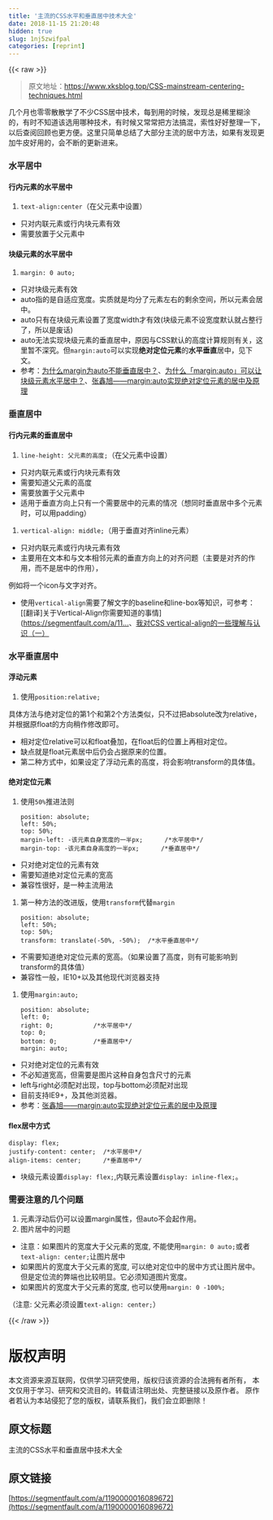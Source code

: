 ```yaml
---
title: '主流的CSS水平和垂直居中技术大全' 
date: 2018-11-15 21:20:48
hidden: true
slug: 1nj5zwifpal
categories: [reprint]
---
```


{{< raw >}}
<blockquote>&#x539F;&#x6587;&#x5730;&#x5740;&#xFF1A;<a href="https://www.xksblog.top/CSS-mainstream-centering-techniques.html" rel="nofollow noreferrer">https://www.xksblog.top/CSS-mainstream-centering-techniques.html</a></blockquote><p>&#x51E0;&#x4E2A;&#x6708;&#x4E5F;&#x96F6;&#x96F6;&#x6563;&#x6563;&#x5B66;&#x4E86;&#x4E0D;&#x5C11;CSS&#x5C45;&#x4E2D;&#x6280;&#x672F;&#xFF0C;&#x6BCF;&#x5230;&#x7528;&#x7684;&#x65F6;&#x5019;&#xFF0C;&#x53D1;&#x73B0;&#x603B;&#x662F;&#x7A00;&#x91CC;&#x7CCA;&#x6D82;&#x7684;&#xFF0C;&#x6709;&#x65F6;&#x4E0D;&#x77E5;&#x9053;&#x8BE5;&#x9009;&#x7528;&#x54EA;&#x79CD;&#x6280;&#x672F;&#xFF0C;&#x6709;&#x65F6;&#x5019;&#x53C8;&#x5E38;&#x5E38;&#x628A;&#x65B9;&#x6CD5;&#x641E;&#x6DF7;&#xFF0C;&#x7D22;&#x6027;&#x597D;&#x597D;&#x6574;&#x7406;&#x4E00;&#x4E0B;&#xFF0C;&#x4EE5;&#x540E;&#x67E5;&#x9605;&#x56DE;&#x987E;&#x4E5F;&#x66F4;&#x65B9;&#x4FBF;&#x3002;&#x8FD9;&#x91CC;&#x53EA;&#x7B80;&#x5355;&#x603B;&#x7ED3;&#x4E86;&#x5927;&#x90E8;&#x5206;&#x4E3B;&#x6D41;&#x7684;&#x5C45;&#x4E2D;&#x65B9;&#x6CD5;&#xFF0C;&#x5982;&#x679C;&#x6709;&#x53D1;&#x73B0;&#x66F4;&#x52A0;&#x725B;&#x76AE;&#x597D;&#x7528;&#x7684;&#xFF0C;&#x4F1A;&#x4E0D;&#x65AD;&#x7684;&#x66F4;&#x65B0;&#x8FDB;&#x6765;&#x3002;</p><h3>&#x6C34;&#x5E73;&#x5C45;&#x4E2D;</h3><h4>&#x884C;&#x5185;&#x5143;&#x7D20;&#x7684;&#x6C34;&#x5E73;&#x5C45;&#x4E2D;</h4><ol><li><code>text-align:center</code>&#xFF08;&#x5728;&#x7236;&#x5143;&#x7D20;&#x4E2D;&#x8BBE;&#x7F6E;&#xFF09;</li></ol><ul><li>&#x53EA;&#x5BF9;&#x5185;&#x8054;&#x5143;&#x7D20;&#x6216;&#x884C;&#x5185;&#x5757;&#x5143;&#x7D20;&#x6709;&#x6548;</li><li>&#x9700;&#x8981;&#x653E;&#x7F6E;&#x4E8E;&#x7236;&#x5143;&#x7D20;&#x4E2D;</li></ul><h4>&#x5757;&#x7EA7;&#x5143;&#x7D20;&#x7684;&#x6C34;&#x5E73;&#x5C45;&#x4E2D;</h4><ol><li><code>margin: 0 auto;</code></li></ol><ul><li>&#x53EA;&#x5BF9;&#x5757;&#x7EA7;&#x5143;&#x7D20;&#x6709;&#x6548;</li><li>auto&#x6307;&#x7684;&#x662F;&#x81EA;&#x9002;&#x5E94;&#x5BBD;&#x5EA6;&#x3002;&#x5B9E;&#x8D28;&#x5C31;&#x662F;&#x5747;&#x5206;&#x4E86;&#x5143;&#x7D20;&#x5DE6;&#x53F3;&#x7684;&#x5269;&#x4F59;&#x7A7A;&#x95F4;&#xFF0C;&#x6240;&#x4EE5;&#x5143;&#x7D20;&#x4F1A;&#x5C45;&#x4E2D;&#x3002;</li><li>auto&#x53EA;&#x6709;&#x5728;&#x5757;&#x7EA7;&#x5143;&#x7D20;&#x8BBE;&#x7F6E;&#x4E86;&#x5BBD;&#x5EA6;width&#x624D;&#x6709;&#x6548;(&#x5757;&#x7EA7;&#x5143;&#x7D20;&#x4E0D;&#x8BBE;&#x5BBD;&#x5EA6;&#x9ED8;&#x8BA4;&#x5C31;&#x5360;&#x6574;&#x884C;&#x4E86;&#xFF0C;&#x6240;&#x4EE5;&#x662F;&#x5E9F;&#x8BDD;)</li><li>auto&#x65E0;&#x6CD5;&#x5B9E;&#x73B0;&#x5757;&#x7EA7;&#x5143;&#x7D20;&#x7684;&#x5782;&#x76F4;&#x5C45;&#x4E2D;&#xFF0C;&#x539F;&#x56E0;&#x4E0E;CSS&#x9ED8;&#x8BA4;&#x7684;&#x9AD8;&#x5EA6;&#x8BA1;&#x7B97;&#x89C4;&#x5219;&#x6709;&#x5173;&#xFF0C;&#x8FD9;&#x91CC;&#x6682;&#x4E0D;&#x6DF1;&#x7A76;&#x3002;&#x4F46;<code>margin:auto</code>&#x53EF;&#x4EE5;&#x5B9E;&#x73B0;<strong>&#x7EDD;&#x5BF9;&#x5B9A;&#x4F4D;&#x5143;&#x7D20;</strong>&#x7684;<strong>&#x6C34;&#x5E73;&#x5782;&#x76F4;</strong>&#x5C45;&#x4E2D;&#xFF0C;&#x89C1;&#x4E0B;&#x6587;&#x3002;</li><li>&#x53C2;&#x8003;&#xFF1A;<a href="https://segmentfault.com/q/1010000000689833">&#x4E3A;&#x4EC0;&#x4E48;margin&#x4E3A;auto&#x4E0D;&#x80FD;&#x5782;&#x76F4;&#x5C45;&#x4E2D;&#xFF1F;</a>&#x3001;<a href="https://www.zhihu.com/question/21644198" rel="nofollow noreferrer">&#x4E3A;&#x4EC0;&#x4E48;&#x300C;margin:auto&#x300D;&#x53EF;&#x4EE5;&#x8BA9;&#x5757;&#x7EA7;&#x5143;&#x7D20;&#x6C34;&#x5E73;&#x5C45;&#x4E2D;&#xFF1F;</a>&#x3001;<a href="http://www.zhangxinxu.com/wordpress/2013/11/margin-auto-absolute-%E7%BB%9D%E5%AF%B9%E5%AE%9A%E4%BD%8D-%E6%B0%B4%E5%B9%B3%E5%9E%82%E7%9B%B4%E5%B1%85%E4%B8%AD/" rel="nofollow noreferrer">&#x5F20;&#x946B;&#x65ED;&#x2014;&#x2014;margin:auto&#x5B9E;&#x73B0;&#x7EDD;&#x5BF9;&#x5B9A;&#x4F4D;&#x5143;&#x7D20;&#x7684;&#x5C45;&#x4E2D;&#x53CA;&#x539F;&#x7406;</a></li></ul><h3>&#x5782;&#x76F4;&#x5C45;&#x4E2D;</h3><h4>&#x884C;&#x5185;&#x5143;&#x7D20;&#x7684;&#x5782;&#x76F4;&#x5C45;&#x4E2D;</h4><ol><li><code>line-height: &#x7236;&#x5143;&#x7D20;&#x7684;&#x9AD8;&#x5EA6;;</code>&#xFF08;&#x5728;&#x7236;&#x5143;&#x7D20;&#x4E2D;&#x8BBE;&#x7F6E;&#xFF09;</li></ol><ul><li>&#x53EA;&#x5BF9;&#x5185;&#x8054;&#x5143;&#x7D20;&#x6216;&#x884C;&#x5185;&#x5757;&#x5143;&#x7D20;&#x6709;&#x6548;</li><li>&#x9700;&#x8981;&#x77E5;&#x9053;&#x7236;&#x5143;&#x7D20;&#x7684;&#x9AD8;&#x5EA6;</li><li>&#x9700;&#x8981;&#x653E;&#x7F6E;&#x4E8E;&#x7236;&#x5143;&#x7D20;&#x4E2D;</li><li>&#x9002;&#x7528;&#x4E8E;&#x5782;&#x76F4;&#x65B9;&#x5411;&#x4E0A;&#x53EA;&#x6709;&#x4E00;&#x4E2A;&#x9700;&#x8981;&#x5C45;&#x4E2D;&#x7684;&#x5143;&#x7D20;&#x7684;&#x60C5;&#x51B5;&#xFF08;&#x60F3;&#x540C;&#x65F6;&#x5782;&#x76F4;&#x5C45;&#x4E2D;&#x591A;&#x4E2A;&#x5143;&#x7D20;&#x65F6;&#xFF0C;&#x53EF;&#x4EE5;&#x7528;padding&#xFF09;</li></ul><ol><li><code>vertical-align: middle;</code>&#xFF08;&#x7528;&#x4E8E;&#x5782;&#x76F4;&#x5BF9;&#x9F50;inline&#x5143;&#x7D20;&#xFF09;</li></ol><ul><li>&#x53EA;&#x5BF9;&#x5185;&#x8054;&#x5143;&#x7D20;&#x6216;&#x884C;&#x5185;&#x5757;&#x5143;&#x7D20;&#x6709;&#x6548;</li><li>&#x4E3B;&#x8981;&#x7528;&#x5728;&#x6587;&#x672C;&#x548C;&#x4E0E;&#x6587;&#x672C;&#x76F8;&#x90BB;&#x5143;&#x7D20;&#x7684;&#x5782;&#x76F4;&#x65B9;&#x5411;&#x4E0A;&#x7684;&#x5BF9;&#x9F50;&#x95EE;&#x9898;&#xFF08;&#x4E3B;&#x8981;&#x662F;&#x5BF9;&#x9F50;&#x7684;&#x4F5C;&#x7528;&#xFF0C;&#x800C;&#x4E0D;&#x662F;&#x5C45;&#x4E2D;&#x7684;&#x4F5C;&#x7528;&#xFF09;&#xFF0C;</li></ul><p>&#x4F8B;&#x5982;&#x5C06;&#x4E00;&#x4E2A;icon&#x4E0E;&#x6587;&#x5B57;&#x5BF9;&#x9F50;&#x3002;</p><ul><li>&#x4F7F;&#x7528;<code>vertical-align</code>&#x9700;&#x8981;&#x4E86;&#x89E3;&#x6587;&#x5B57;&#x7684;baseline&#x548C;line-box&#x7B49;&#x77E5;&#x8BC6;&#xFF0C;&#x53EF;&#x53C2;&#x8003;&#xFF1A;[[&#x7FFB;&#x8BD1;]&#x5173;&#x4E8E;Vertical-Align&#x4F60;&#x9700;&#x8981;&#x77E5;&#x9053;&#x7684;&#x4E8B;&#x60C5;](<a href="https://segmentfault.com/a/1190000002668492)">https://segmentfault.com/a/11...</a>&#x3001;<a href="http://www.zhangxinxu.com/wordpress/2010/05/%E6%88%91%E5%AF%B9css-vertical-align%E7%9A%84%E4%B8%80%E4%BA%9B%E7%90%86%E8%A7%A3%E4%B8%8E%E8%AE%A4%E8%AF%86%EF%BC%88%E4%B8%80%EF%BC%89/" rel="nofollow noreferrer">&#x6211;&#x5BF9;CSS vertical-align&#x7684;&#x4E00;&#x4E9B;&#x7406;&#x89E3;&#x4E0E;&#x8BA4;&#x8BC6;&#xFF08;&#x4E00;&#xFF09;</a></li></ul><h3>&#x6C34;&#x5E73;&#x5782;&#x76F4;&#x5C45;&#x4E2D;</h3><h4>&#x6D6E;&#x52A8;&#x5143;&#x7D20;</h4><ol><li>&#x4F7F;&#x7528;<code>position:relative;</code></li></ol><p>&#x5177;&#x4F53;&#x65B9;&#x6CD5;&#x4E0E;&#x7EDD;&#x5BF9;&#x5B9A;&#x4F4D;&#x7684;&#x7B2C;1&#x4E2A;&#x548C;&#x7B2C;2&#x4E2A;&#x65B9;&#x6CD5;&#x7C7B;&#x4F3C;&#xFF0C;&#x53EA;&#x4E0D;&#x8FC7;&#x628A;absolute&#x6539;&#x4E3A;relative&#xFF0C;&#x5E76;&#x6839;&#x636E;&#x539F;float&#x7684;&#x65B9;&#x5411;&#x7A0D;&#x4F5C;&#x4FEE;&#x6539;&#x5373;&#x53EF;&#x3002;</p><ul><li>&#x76F8;&#x5BF9;&#x5B9A;&#x4F4D;relative&#x53EF;&#x4EE5;&#x548C;float&#x53E0;&#x52A0;&#xFF0C;&#x5728;float&#x540E;&#x7684;&#x4F4D;&#x7F6E;&#x4E0A;&#x518D;&#x76F8;&#x5BF9;&#x5B9A;&#x4F4D;&#x3002;</li><li>&#x7F3A;&#x70B9;&#x5C31;&#x662F;float&#x5143;&#x7D20;&#x5C45;&#x4E2D;&#x540E;&#x4ECD;&#x4F1A;&#x5360;&#x636E;&#x539F;&#x6765;&#x7684;&#x4F4D;&#x7F6E;&#x3002;</li><li>&#x7B2C;&#x4E8C;&#x79CD;&#x65B9;&#x5F0F;&#x4E2D;&#xFF0C;&#x5982;&#x679C;&#x8BBE;&#x5B9A;&#x4E86;&#x6D6E;&#x52A8;&#x5143;&#x7D20;&#x7684;&#x9AD8;&#x5EA6;&#xFF0C;&#x5C06;&#x4F1A;&#x5F71;&#x54CD;transform&#x7684;&#x5177;&#x4F53;&#x503C;&#x3002;</li></ul><h4>&#x7EDD;&#x5BF9;&#x5B9A;&#x4F4D;&#x5143;&#x7D20;</h4><ol><li><p>&#x4F7F;&#x7528;<code>50%</code>&#x63A8;&#x8FDB;&#x6CD5;&#x5219;</p><pre><code class="css">position: absolute;
left: 50%;
top: 50%;
margin-left: -&#x8BE5;&#x5143;&#x7D20;&#x81EA;&#x8EAB;&#x5BBD;&#x5EA6;&#x7684;&#x4E00;&#x534A;px;      /*&#x6C34;&#x5E73;&#x5C45;&#x4E2D;*/
margin-top: -&#x8BE5;&#x5143;&#x7D20;&#x81EA;&#x8EAB;&#x9AD8;&#x5EA6;&#x7684;&#x4E00;&#x534A;px;      /*&#x5782;&#x76F4;&#x5C45;&#x4E2D;*/</code></pre></li></ol><ul><li>&#x53EA;&#x5BF9;&#x7EDD;&#x5BF9;&#x5B9A;&#x4F4D;&#x7684;&#x5143;&#x7D20;&#x6709;&#x6548;</li><li>&#x9700;&#x8981;&#x77E5;&#x9053;&#x7EDD;&#x5BF9;&#x5B9A;&#x4F4D;&#x5143;&#x7D20;&#x7684;&#x5BBD;&#x9AD8;</li><li>&#x517C;&#x5BB9;&#x6027;&#x5F88;&#x597D;&#xFF0C;&#x662F;&#x4E00;&#x79CD;&#x4E3B;&#x6D41;&#x7528;&#x6CD5;</li></ul><ol><li><p>&#x7B2C;&#x4E00;&#x79CD;&#x65B9;&#x6CD5;&#x7684;&#x6539;&#x8FDB;&#x7248;&#xFF0C;&#x4F7F;&#x7528;<code>transform</code>&#x4EE3;&#x66FF;<code>margin</code></p><pre><code class="css">position: absolute;
left: 50%;
top: 50%;
transform: translate(-50%, -50%);  /*&#x6C34;&#x5E73;&#x5782;&#x76F4;&#x5C45;&#x4E2D;*/</code></pre></li></ol><ul><li>&#x4E0D;&#x9700;&#x8981;&#x77E5;&#x9053;&#x7EDD;&#x5BF9;&#x5B9A;&#x4F4D;&#x5143;&#x7D20;&#x7684;&#x5BBD;&#x9AD8;&#x3002;&#xFF08;&#x5982;&#x679C;&#x8BBE;&#x7F6E;&#x4E86;&#x9AD8;&#x5EA6;&#xFF0C;&#x5219;&#x6709;&#x53EF;&#x80FD;&#x5F71;&#x54CD;&#x5230;transform&#x7684;&#x5177;&#x4F53;&#x503C;&#xFF09;</li><li>&#x517C;&#x5BB9;&#x6027;&#x4E00;&#x822C;&#xFF0C;IE10+&#x4EE5;&#x53CA;&#x5176;&#x4ED6;&#x73B0;&#x4EE3;&#x6D4F;&#x89C8;&#x5668;&#x652F;&#x6301;</li></ul><ol><li><p>&#x4F7F;&#x7528;<code>margin:auto;</code></p><pre><code class="css">position: absolute;
left: 0;
right: 0;           /*&#x6C34;&#x5E73;&#x5C45;&#x4E2D;*/
top: 0;
bottom: 0;          /*&#x5782;&#x76F4;&#x5C45;&#x4E2D;*/
margin: auto;</code></pre></li></ol><ul><li>&#x53EA;&#x5BF9;&#x7EDD;&#x5BF9;&#x5B9A;&#x4F4D;&#x7684;&#x5143;&#x7D20;&#x6709;&#x6548;</li><li>&#x4E0D;&#x5FC5;&#x77E5;&#x9053;&#x5BBD;&#x9AD8;&#xFF0C;&#x4F46;&#x9700;&#x8981;&#x662F;&#x56FE;&#x7247;&#x8FD9;&#x79CD;&#x81EA;&#x8EAB;&#x5305;&#x542B;&#x5C3A;&#x5BF8;&#x7684;&#x5143;&#x7D20;</li><li>left&#x4E0E;right&#x5FC5;&#x987B;&#x914D;&#x5BF9;&#x51FA;&#x73B0;&#xFF0C;top&#x4E0E;bottom&#x5FC5;&#x987B;&#x914D;&#x5BF9;&#x51FA;&#x73B0;</li><li>&#x76EE;&#x524D;&#x652F;&#x6301;IE9+&#xFF0C;&#x53CA;&#x5176;&#x4ED6;&#x6D4F;&#x89C8;&#x5668;&#x3002;</li><li>&#x53C2;&#x8003;&#xFF1A;<a href="http://www.zhangxinxu.com/wordpress/2013/11/margin-auto-absolute-%E7%BB%9D%E5%AF%B9%E5%AE%9A%E4%BD%8D-%E6%B0%B4%E5%B9%B3%E5%9E%82%E7%9B%B4%E5%B1%85%E4%B8%AD/" rel="nofollow noreferrer">&#x5F20;&#x946B;&#x65ED;&#x2014;&#x2014;margin:auto&#x5B9E;&#x73B0;&#x7EDD;&#x5BF9;&#x5B9A;&#x4F4D;&#x5143;&#x7D20;&#x7684;&#x5C45;&#x4E2D;&#x53CA;&#x539F;&#x7406;</a></li></ul><h4>flex&#x5C45;&#x4E2D;&#x65B9;&#x5F0F;</h4><pre><code class="css">display: flex;
justify-content: center;  /*&#x6C34;&#x5E73;&#x5C45;&#x4E2D;*/
align-items: center;      /*&#x5782;&#x76F4;&#x5C45;&#x4E2D;*/</code></pre><ul><li>&#x5757;&#x7EA7;&#x5143;&#x7D20;&#x8BBE;&#x7F6E;<code>display: flex;</code>,&#x5185;&#x8054;&#x5143;&#x7D20;&#x8BBE;&#x7F6E;<code>display: inline-flex;</code>&#x3002;</li></ul><h3>&#x9700;&#x8981;&#x6CE8;&#x610F;&#x7684;&#x51E0;&#x4E2A;&#x95EE;&#x9898;</h3><ol><li>&#x5143;&#x7D20;&#x6D6E;&#x52A8;&#x540E;&#x4ECD;&#x53EF;&#x4EE5;&#x8BBE;&#x7F6E;margin&#x5C5E;&#x6027;&#xFF0C;&#x4F46;auto&#x4E0D;&#x4F1A;&#x8D77;&#x4F5C;&#x7528;&#x3002;</li><li>&#x56FE;&#x7247;&#x5C45;&#x4E2D;&#x7684;&#x95EE;&#x9898;</li></ol><ul><li>&#x6CE8;&#x610F;&#xFF1A;&#x5982;&#x679C;&#x56FE;&#x7247;&#x7684;&#x5BBD;&#x5EA6;&#x5927;&#x4E8E;&#x7236;&#x5143;&#x7D20;&#x7684;&#x5BBD;&#x5EA6;, &#x4E0D;&#x80FD;&#x4F7F;&#x7528;<code>margin: 0 auto;</code>&#x6216;&#x8005;<code>text-align: center;</code>&#x8BA9;&#x56FE;&#x7247;&#x5C45;&#x4E2D;</li><li>&#x5982;&#x679C;&#x56FE;&#x7247;&#x7684;&#x5BBD;&#x5EA6;&#x5927;&#x4E8E;&#x7236;&#x5143;&#x7D20;&#x7684;&#x5BBD;&#x5EA6;, &#x53EF;&#x4EE5;&#x7EDD;&#x5BF9;&#x5B9A;&#x4F4D;&#x4E2D;&#x7684;&#x5C45;&#x4E2D;&#x65B9;&#x5F0F;&#x8BA9;&#x56FE;&#x7247;&#x5C45;&#x4E2D;&#x3002;&#x4F46;&#x662F;&#x5B9A;&#x4F4D;&#x6D41;&#x7684;&#x5F0A;&#x7AEF;&#x4E5F;&#x6BD4;&#x8F83;&#x660E;&#x663E;&#x3002;&#x5B83;&#x5FC5;&#x987B;&#x77E5;&#x9053;&#x56FE;&#x7247;&#x5BBD;&#x5EA6;&#x3002;</li><li>&#x5982;&#x679C;&#x56FE;&#x7247;&#x7684;&#x5BBD;&#x5EA6;&#x5927;&#x4E8E;&#x7236;&#x5143;&#x7D20;&#x7684;&#x5BBD;&#x5EA6;, &#x4E5F;&#x53EF;&#x4EE5;&#x4F7F;&#x7528;<code>margin: 0 -100%;</code></li></ul><p>&#xFF08;&#x6CE8;&#x610F;: &#x7236;&#x5143;&#x7D20;&#x5FC5;&#x987B;&#x8BBE;&#x7F6E;<code>text-align: center;</code>&#xFF09;</p>
{{< /raw >}}

# 版权声明
本文资源来源互联网，仅供学习研究使用，版权归该资源的合法拥有者所有，
本文仅用于学习、研究和交流目的。转载请注明出处、完整链接以及原作者。
原作者若认为本站侵犯了您的版权，请联系我们，我们会立即删除！

## 原文标题
主流的CSS水平和垂直居中技术大全

## 原文链接
[https://segmentfault.com/a/1190000016089672](https://segmentfault.com/a/1190000016089672)

